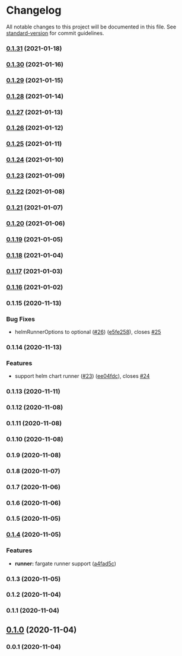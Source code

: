 # Changelog

All notable changes to this project will be documented in this file. See [standard-version](https://github.com/conventional-changelog/standard-version) for commit guidelines.

### [0.1.31](https://github.com/pahud/cdk-gitlab/compare/v0.1.30...v0.1.31) (2021-01-18)

### [0.1.30](https://github.com/pahud/cdk-gitlab/compare/v0.1.29...v0.1.30) (2021-01-16)

### [0.1.29](https://github.com/pahud/cdk-gitlab/compare/v0.1.28...v0.1.29) (2021-01-15)

### [0.1.28](https://github.com/pahud/cdk-gitlab/compare/v0.1.27...v0.1.28) (2021-01-14)

### [0.1.27](https://github.com/pahud/cdk-gitlab/compare/v0.1.26...v0.1.27) (2021-01-13)

### [0.1.26](https://github.com/pahud/cdk-gitlab/compare/v0.1.25...v0.1.26) (2021-01-12)

### [0.1.25](https://github.com/pahud/cdk-gitlab/compare/v0.1.24...v0.1.25) (2021-01-11)

### [0.1.24](https://github.com/pahud/cdk-gitlab/compare/v0.1.23...v0.1.24) (2021-01-10)

### [0.1.23](https://github.com/pahud/cdk-gitlab/compare/v0.1.22...v0.1.23) (2021-01-09)

### [0.1.22](https://github.com/pahud/cdk-gitlab/compare/v0.1.21...v0.1.22) (2021-01-08)

### [0.1.21](https://github.com/pahud/cdk-gitlab/compare/v0.1.20...v0.1.21) (2021-01-07)

### [0.1.20](https://github.com/pahud/cdk-gitlab/compare/v0.1.19...v0.1.20) (2021-01-06)

### [0.1.19](https://github.com/pahud/cdk-gitlab/compare/v0.1.18...v0.1.19) (2021-01-05)

### [0.1.18](https://github.com/pahud/cdk-gitlab/compare/v0.1.17...v0.1.18) (2021-01-04)

### [0.1.17](https://github.com/pahud/cdk-gitlab/compare/v0.1.16...v0.1.17) (2021-01-03)

### [0.1.16](https://github.com/pahud/cdk-gitlab/compare/v0.1.15...v0.1.16) (2021-01-02)

### 0.1.15 (2020-11-13)


### Bug Fixes

* helmRunnerOptions to optional ([#26](https://github.com/pahud/cdk-gitlab/issues/26)) ([e5fe258](https://github.com/pahud/cdk-gitlab/commit/e5fe2588b9f1ab680889a91b95187c77937d5e5a)), closes [#25](https://github.com/pahud/cdk-gitlab/issues/25)

### 0.1.14 (2020-11-13)


### Features

* support helm chart runner ([#23](https://github.com/pahud/cdk-gitlab/issues/23)) ([ee04fdc](https://github.com/pahud/cdk-gitlab/commit/ee04fdcfaefa39ab8f143096ac60a938a3e06397)), closes [#24](https://github.com/pahud/cdk-gitlab/issues/24)

### 0.1.13 (2020-11-11)

### 0.1.12 (2020-11-08)

### 0.1.11 (2020-11-08)

### 0.1.10 (2020-11-08)

### 0.1.9 (2020-11-08)

### 0.1.8 (2020-11-07)

### 0.1.7 (2020-11-06)

### 0.1.6 (2020-11-06)

### 0.1.5 (2020-11-05)

### [0.1.4](https://github.com/pahud/cdk-gitlab/compare/v0.1.2...v0.1.4) (2020-11-05)


### Features

* **runner:** fargate runner support ([a4fad5c](https://github.com/pahud/cdk-gitlab/commit/a4fad5c4bfe147cf5f8b4386204b985507ded023))

### 0.1.3 (2020-11-05)

### 0.1.2 (2020-11-04)

### 0.1.1 (2020-11-04)

## [0.1.0](https://github.com/pahud/cdk-gitlab/compare/v0.0.1...v0.1.0) (2020-11-04)

### 0.0.1 (2020-11-04)
